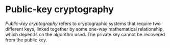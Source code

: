 # Public-key cryptography

*Public-key cryptography* refers to cryptographic systems that require two different keys, linked together by some one-way mathematical relationship, which depends on the algorithm used. The private key cannot be recovered from the public key.
